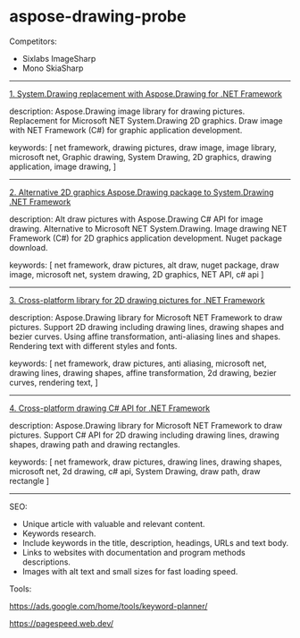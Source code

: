 # aspose-drawing-probe

Competitors:

- Sixlabs ImageSharp
- Mono SkiaSharp

---

[1. System.Drawing replacement with Aspose.Drawing for .NET Framework](./system_drawing_replacement_with_aspose.md)

description: Aspose.Drawing image library for drawing pictures. Replacement for Microsoft NET System.Drawing 2D graphics. Draw image with NET Framework (C#) for graphic application development.

keywords: [
net framework,
drawing pictures,
draw image,
image library,
microsoft net,
Graphic drawing,
System Drawing,
2D graphics,
drawing application,
image drawing,
]

---


[2. Alternative 2D graphics Aspose.Drawing package to System.Drawing .NET Framework](./alternative_to_system_drawing_with_aspose.md)

description: Alt draw pictures with Aspose.Drawing C# API for image drawing. Alternative to Microsoft NET System.Drawing. Image drawing NET Framework (C#) for 2D graphics application development. Nuget package download.

keywords: [
net framework,
draw pictures,
alt draw,
nuget package,
draw image,
microsoft net,
system drawing,
2D graphics,
NET API,
c# api
]

---


[3. Cross-platform library for 2D drawing pictures for .NET Framework](./cross_platform_graphics_for_cs_net.md)

description: Aspose.Drawing library for Microsoft NET Framework to draw pictures. Support 2D drawing including drawing lines, drawing shapes and bezier curves. Using affine transformation, anti-aliasing lines and shapes. Rendering text with different styles and fonts.

keywords: [
net framework,
draw pictures,
anti aliasing,
microsoft net,
drawing lines,
drawing shapes,
affine transformation,
2d drawing,
bezier curves,
rendering text,
]

---


[4. Cross-platform drawing C# API for .NET Framework](./cross_platform_drawing_api_cs_net.md)

description: Aspose.Drawing library for Microsoft NET Framework to draw pictures. Support C# API for 2D drawing including drawing lines, drawing shapes, drawing path and drawing rectangles.

keywords: [
net framework,
draw pictures,
drawing lines,
drawing shapes,
microsoft net,
2d drawing,
c# api,
System Drawing,
draw path,
draw rectangle
]

---

SEO:

- Unique article with valuable and relevant content.
- Keywords research.
- Include keywords in the title, description, headings, URLs and text body.
- Links to websites with documentation and program methods descriptions.
- Images with alt text and small sizes for fast loading speed.

Tools:

https://ads.google.com/home/tools/keyword-planner/

https://pagespeed.web.dev/
